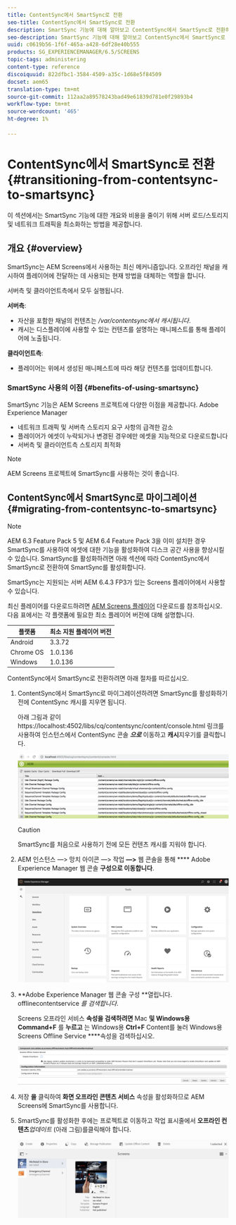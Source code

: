 ```yaml
---
title: ContentSync에서 SmartSync로 전환
seo-title: ContentSync에서 SmartSync로 전환
description: SmartSync 기능에 대해 알아보고 ContentSync에서 SmartSync로 전환하는 방법을 살펴보려면 이 페이지를 따르십시오.
seo-description: SmartSync 기능에 대해 알아보고 ContentSync에서 SmartSync로 전환하는 방법을 살펴보려면 이 페이지를 따르십시오.
uuid: c0619b56-1f6f-465a-a428-6df28e40b555
products: SG_EXPERIENCEMANAGER/6.5/SCREENS
topic-tags: administering
content-type: reference
discoiquuid: 822dfbc1-3584-4509-a35c-1d68e5f84509
docset: aem65
translation-type: tm+mt
source-git-commit: 112aa2a89578243bad49e61839d781e0f29893b4
workflow-type: tm+mt
source-wordcount: '465'
ht-degree: 1%

---
```



# ContentSync에서 SmartSync로 전환 {#transitioning-from-contentsync-to-smartsync}

이 섹션에서는 SmartSync 기능에 대한 개요와 비용을 줄이기 위해 서버 로드/스토리지 및 네트워크 트래픽을 최소화하는 방법을 제공합니다.

## 개요 {#overview}

SmartSync는 AEM Screens에서 사용하는 최신 메커니즘입니다. 오프라인 채널을 캐시하여 플레이어에 전달하는 데 사용되는 현재 방법을 대체하는 역할을 합니다.

서버측 및 클라이언트측에서 모두 실행됩니다.

**서버측**:

* 자산을 포함한 채널의 컨텐츠는 */var/contentsync에서 캐시됩니다*.
* 캐시는 디스플레이에 사용할 수 있는 컨텐츠를 설명하는 매니페스트를 통해 플레이어에 노출됩니다.

**클라이언트측**:

* 플레이어는 위에서 생성된 매니페스트에 따라 해당 컨텐츠를 업데이트합니다.

### SmartSync 사용의 이점 {#benefits-of-using-smartsync}

SmartSync 기능은 AEM Screens 프로젝트에 다양한 이점을 제공합니다. Adobe Experience Manager

* 네트워크 트래픽 및 서버측 스토리지 요구 사항의 급격한 감소
* 플레이어가 에셋이 누락되거나 변경된 경우에만 에셋을 지능적으로 다운로드합니다
* 서버측 및 클라이언트측 스토리지 최적화

>[!NOTE]
>
>AEM Screens 프로젝트에 SmartSync를 사용하는 것이 좋습니다.

## ContentSync에서 SmartSync로 마이그레이션 {#migrating-from-contentsync-to-smartsync}

>[!NOTE]
>
>AEM 6.3 Feature Pack 5 및 AEM 6.4 Feature Pack 3을 이미 설치한 경우 SmartSync를 사용하여 에셋에 대한 기능을 활성화하여 디스크 공간 사용을 향상시킬 수 있습니다. SmartSync를 활성화하려면 아래 섹션에 따라 ContentSync에서 SmartSync로 전환하여 SmartSync를 활성화합니다.
>
>SmartSync는 지원되는 서버 AEM 6.4.3 FP3가 있는 Screens 플레이어에서 사용할 수 있습니다.
>
>최신 플레이어를 다운로드하려면 [AEM Screens 플레이어](https://download.macromedia.com/screens/) 다운로드를 참조하십시오. 다음 표에서는 각 플랫폼에 필요한 최소 플레이어 버전에 대해 설명합니다.

| **플랫폼** | **최소 지원 플레이어 버전** |
|---|---|
| Android | 3.3.72 |
| Chrome OS | 1.0.136 |
| Windows | 1.0.136 |

ContentSync에서 SmartSync로 전환하려면 아래 절차를 따르십시오.

1. ContentSync에서 SmartSync로 마이그레이션하려면 SmartSync를 활성화하기 전에 ContentSync 캐시를 지우면 됩니다.

   아래 그림과 같이 https://localhost:4502/libs/cq/contentsync/content/console.html 링크를 사용하여 인스턴스에서 ContentSync 콘솔 ***으로*** 이동하고 **캐시**&#x200B;지우기를 클릭합니다.

   ![clear_contensync_cache](assets/clear_contesync_cache.png)

   >[!CAUTION]
   >
   >SmartSync를 처음으로 사용하기 전에 모든 컨텐츠 캐시를 지워야 합니다.

1. AEM 인스턴스 —> 망치 아이콘 —> 작업 **—>** 웹 콘솔을 통해 **** Adobe Experience Manager 웹 콘솔 **구성으로 이동합니다**.

   ![screen_shot_2019-02-11at15339pm](assets/screen_shot_2019-02-11at15339pm.png)

1. **Adobe Experience Manager 웹 콘솔 구성 **열립니다. offlinecontentservice *를 검색합니다*.

   Screens 오프라인 서비스 **속성을 검색하려면** Mac **및 Windows용 Command+F** 를 **누르고** 는 Windows용 **Ctrl+F** Content를 눌러 Windows용 Screens Offline Service ****&#x200B;속성을 검색하십시오.

   ![screen_shot_2019-02-19at22643pm](assets/screen_shot_2019-02-19at22643pm.png)

1. 저장 **을** 클릭하여 **화면 오프라인 콘텐츠 서비스** 속성을 활성화하므로 AEM Screens에 SmartSync를 사용합니다.
1. SmartSync를 활성화한 후에는 프로젝트로 이동하고 작업 표시줄에서 **오프라인 컨텐츠***업데이트* (아래 그림)를클릭해야 합니다.

   ![screen_shot_2019-02-25at102605am](assets/screen_shot_2019-02-25at102605am.png)